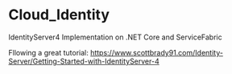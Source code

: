 # Cloud_Identity
IdentityServer4 Implementation on .NET Core and ServiceFabric

Fllowing a great tutorial:
https://www.scottbrady91.com/Identity-Server/Getting-Started-with-IdentityServer-4
